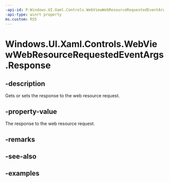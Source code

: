 ```yaml
---
-api-id: P:Windows.UI.Xaml.Controls.WebViewWebResourceRequestedEventArgs.Response
-api-type: winrt property
ms.custom: RS5
---
```


<!-- Property syntax.
public HttpResponseMessage Response { get;  set; }
-->

# Windows.UI.Xaml.Controls.WebViewWebResourceRequestedEventArgs.Response

## -description

Gets or sets the response to the web resource request.

## -property-value

The response to the web resource request.

## -remarks

## -see-also

## -examples

